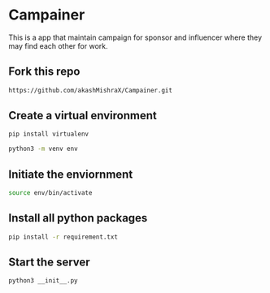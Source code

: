 # Campainer
This is a app that maintain campaign for sponsor and influencer where they may find each other for work.

## Fork this repo
```sh
https://github.com/akashMishraX/Campainer.git
```
## Create a virtual environment
```sh
pip install virtualenv
```
```sh
python3 -m venv env
```
## Initiate the enviornment
```sh
source env/bin/activate
```
## Install all python packages 
```sh
pip install -r requirement.txt
```
## Start the server
```sh
python3 __init__.py
```
